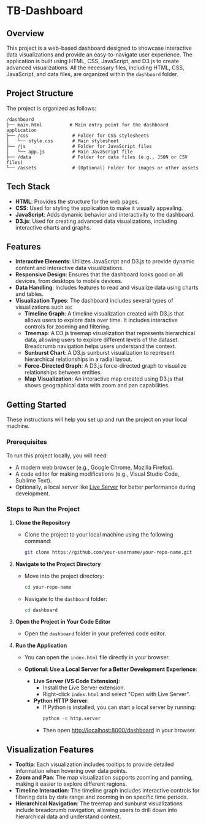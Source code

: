 # TB-Dashboard

## Overview
This project is a web-based dashboard designed to showcase interactive data visualizations and provide an easy-to-navigate user experience. The application is built using HTML, CSS, JavaScript, and D3.js to create advanced visualizations. All the necessary files, including HTML, CSS, JavaScript, and data files, are organized within the `dashboard` folder.

## Project Structure
The project is organized as follows:

```
/dashboard
├── main.html          # Main entry point for the dashboard application
├── /css                # Folder for CSS stylesheets
│   └── style.css       # Main stylesheet
├── /js                 # Folder for JavaScript files
│   └── app.js          # Main JavaScript file
├── /data               # Folder for data files (e.g., JSON or CSV files)
└── /assets             # (Optional) Folder for images or other assets
```

## Tech Stack
- **HTML**: Provides the structure for the web pages.
- **CSS**: Used for styling the application to make it visually appealing.
- **JavaScript**: Adds dynamic behavior and interactivity to the dashboard.
- **D3.js**: Used for creating advanced data visualizations, including interactive charts and graphs.

## Features
- **Interactive Elements**: Utilizes JavaScript and D3.js to provide dynamic content and interactive data visualizations.
- **Responsive Design**: Ensures that the dashboard looks good on all devices, from desktops to mobile devices.
- **Data Handling**: Includes features to read and visualize data using charts and tables.
- **Visualization Types**: The dashboard includes several types of visualizations such as:
  - **Timeline Graph**: A timeline visualization created with D3.js that allows users to explore data over time. It includes interactive controls for zooming and filtering.
  - **Treemap**: A D3.js treemap visualization that represents hierarchical data, allowing users to explore different levels of the dataset. Breadcrumb navigation helps users understand the context.
  - **Sunburst Chart**: A D3.js sunburst visualization to represent hierarchical relationships in a radial layout.
  - **Force-Directed Graph**: A D3.js force-directed graph to visualize relationships between entities.
  - **Map Visualization**: An interactive map created using D3.js that shows geographical data with zoom and pan capabilities.

## Getting Started
These instructions will help you set up and run the project on your local machine.

### Prerequisites
To run this project locally, you will need:

- A modern web browser (e.g., Google Chrome, Mozilla Firefox).
- A code editor for making modifications (e.g., Visual Studio Code, Sublime Text).
- Optionally, a local server like [Live Server](https://marketplace.visualstudio.com/items?itemName=ritwickdey.LiveServer) for better performance during development.

### Steps to Run the Project
1. **Clone the Repository**

   - Clone the project to your local machine using the following command:
     ```bash
     git clone https://github.com/your-username/your-repo-name.git
     ```

2. **Navigate to the Project Directory**

   - Move into the project directory:
     ```bash
     cd your-repo-name
     ```
   - Navigate to the `dashboard` folder:
     ```bash
     cd dashboard
     ```

3. **Open the Project in Your Code Editor**

   - Open the `dashboard` folder in your preferred code editor.

4. **Run the Application**

   - You can open the `index.html` file directly in your browser.

   - **Optional: Use a Local Server for a Better Development Experience**:

     - **Live Server (VS Code Extension)**:
       - Install the Live Server extension.
       - Right-click `index.html` and select "Open with Live Server".
     - **Python HTTP Server**:
       - If Python is installed, you can start a local server by running:
         ```bash
         python -m http.server
         ```
       - Then open [http://localhost:8000/dashboard](http://localhost:8000/dashboard) in your browser.

## Visualization Features
- **Tooltip**: Each visualization includes tooltips to provide detailed information when hovering over data points.
- **Zoom and Pan**: The map visualization supports zooming and panning, making it easier to explore different regions.
- **Timeline Interaction**: The timeline graph includes interactive controls for filtering data by date range and zooming in on specific time periods.
- **Hierarchical Navigation**: The treemap and sunburst visualizations include breadcrumb navigation, allowing users to drill down into hierarchical data and understand context.

